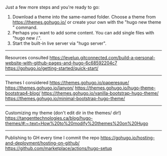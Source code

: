 Just a few more steps and you're ready to go:

1. Download a theme into the same-named folder.
   Choose a theme from https://themes.gohugo.io/ or
   create your own with the "hugo new theme <THEMENAME>" command.
2. Perhaps you want to add some content. You can add single files
   with "hugo new <SECTIONNAME>/<FILENAME>.<FORMAT>".
3. Start the built-in live server via "hugo server".

---

Resources consulted
https://levelup.gitconnected.com/build-a-personal-website-with-github-pages-and-hugo-6c68592204c7
https://gohugo.io/getting-started/quick-start/

---

Themes I considered
https://themes.gohugo.io/paperesque/
https://themes.gohugo.io/lanyon/
https://themes.gohugo.io/hugo-theme-bootstrap4-blog/
https://themes.gohugo.io/vanilla-bootstrap-hugo-theme/
https://themes.gohugo.io/minimal-bootstrap-hugo-theme/

--- 

Customizing my theme (don't edit dir in the themes/ dir!)
https://tangenttechnologies.ca/blog/hugo-themes/#:~:text=How%20to%20modify%20themes%20on%20Hugo

---

Publishing to GH every time I commit the repo
https://gohugo.io/hosting-and-deployment/hosting-on-github/
https://github.com/marketplace/actions/hugo-setup
